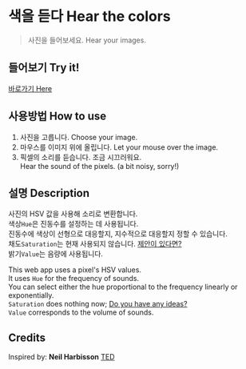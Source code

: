 # 색을 듣다 Hear the colors
> 사진을 들어보세요. Hear your images.

## 들어보기 Try it!
[바로가기 Here](https://km19809.github.io/hear-the-colors/public/index.html)

## 사용방법 How to use
1. 사진을 고릅니다. Choose your image.
1. 마우스를 이미지 위에 올립니다. Let your mouse over the image. 
1. 픽셀의 소리를 듣습니다. 조금 시끄러워요.\
Hear the sound of the pixels. (a bit noisy, sorry!)

## 설명 Description
사진의 HSV 값을 사용해 소리로 변환합니다.\
색상`Hue`은 진동수를 설정하는 데 사용됩니다.\
진동수에 색상이 선형으로 대응할지, 지수적으로 대응할지 정할 수 있습니다.\
채도`Saturation`는 현재 사용되지 않습니다. [제안이 있다면?](https://github.com/km19809/hear-the-colors/issues)\
밝기`Value`는 음량에 사용됩니다.

This web app uses a pixel's HSV values.\
It uses `Hue` for the frequency of sounds.\
You can select either the hue proportional to the frequency linearly or exponentially.\
`Saturation` does nothing now; [Do you have any ideas?](https://github.com/km19809/hear-the-colors/issues)\
`Value` corresponds to the volume of sounds.



## Credits
Inspired by: **Neil Harbisson**
[TED](https://www.ted.com/talks/neil_harbisson_i_listen_to_color)
